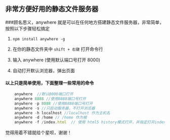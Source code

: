 ## 非常方便好用的静态文件服务器

###顾名思义，anywhere 就是可以在任何地方搭建静态文件服务器，非常简单，按照以下步骤轻松搞定

1. `npm install anywhere -g`

1. 在你的静态文件夹中 `shift + 右键` 打开命令行

1. 输入 anywhere (使用默认端口号打开 8000)

1. 自动打开默认浏览器，弹出页面

#### 以上只是简单使用，下面整理一些常用的命令


```javascript
	anywhere  //默认8000端口打开
	anywhere 8888 //使用8888端口号打开
	anywhere -p 8888 //使用8888端口号打开
	anywhere -s //只启动服务器，不打开浏览器
	anywhere -h localhost //localhost 作为主机名
	anywhere -d /home // /home 作为根
	anywhere -f /index.html  // 使用 html5 history模式打开，并指定打开index.html
```

觉得用着不错就给个星呗，谢谢！

